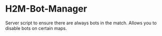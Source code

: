 # H2M-Bot-Manager
Server script to ensure there are always bots in the match. Allows you to disable bots on certain maps.
